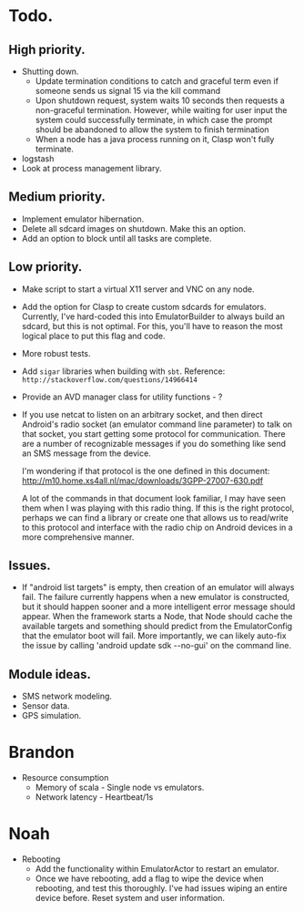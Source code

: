 # Todo.

## High priority.
+ Shutting down.
  + Update termination conditions to catch and graceful term even if someone
  sends us signal 15 via the kill command
  + Upon shutdown request, system waits 10 seconds then requests a non-graceful
  termination. However, while waiting for user input the system could
  successfully terminate, in which case the prompt should be abandoned to allow
  the system to finish termination
  + When a node has a java process running on it, Clasp won't fully terminate.
+ logstash
+ Look at process management library.

## Medium priority.
+ Implement emulator hibernation.
+ Delete all sdcard images on shutdown.
  Make this an option.
+ Add an option to block until all tasks are complete.

## Low priority.
+ Make script to start a virtual X11 server and VNC on any node.
+ Add the option for Clasp to create custom sdcards for emulators.
  Currently, I've hard-coded this into EmulatorBuilder to
  always build an sdcard, but this is not optimal.
  For this, you'll have to reason the most logical
  place to put this flag and code.
+ More robust tests.
+ Add `sigar` libraries when building with `sbt`.
  Reference: `http://stackoverflow.com/questions/14966414`
+ Provide an AVD manager class for utility functions - ?
+ If you use netcat to listen on an arbitrary socket, and then direct Android's
  radio socket (an emulator command line parameter) to talk on that socket, you
  start getting some protocol for communication. There are a number of
  recognizable messages if you do something like send an SMS message from the
  device. 

  I'm wondering if that protocol is the one defined in this document:
  http://m10.home.xs4all.nl/mac/downloads/3GPP-27007-630.pdf

  A lot of the commands in that document look familiar, I may have seen them when
  I was playing with this radio thing. If this is the right protocol, perhaps we
  can find a library or create one that allows us to read/write to this protocol
  and interface with the radio chip on Android devices in a more comprehensive
  manner. 

## Issues.
+ If "android list targets" is empty, then creation of an emulator will 
  always fail. The failure currently happens when a new emulator is constructed, 
  but it should happen sooner and a more intelligent error message should appear. 
  When the framework starts a Node, that Node should cache the available targets
  and something should predict from the EmulatorConfig that the emulator boot
  will fail. More importantly, we can likely auto-fix the issue by calling
  'android update sdk --no-gui' on the command line.

## Module ideas.
+ SMS network modeling.
+ Sensor data.
+ GPS simulation.

# Brandon
+ Resource consumption
  + Memory of scala - Single node vs emulators.
  + Network latency - Heartbeat/1s

# Noah
+ Rebooting
  + Add the functionality within EmulatorActor to restart an emulator.
  + Once we have rebooting, add a flag to wipe the device when
    rebooting, and test this thoroughly.
    I've had issues wiping an entire device before.
    Reset system and user information.
